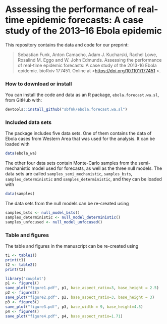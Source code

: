 
<!-- README.md is generated from README.Rmd. Please edit that file -->

# Assessing the performance of real-time epidemic forecasts: A case study of the 2013–16 Ebola epidemic

This repository contains the data and code for our preprint:

> Sebastian Funk, Anton Camacho, Adam J. Kucharski, Rachel Lowe,
> Rosalind M. Eggo and W. John Edmunds. Assessing the performance of
> real-time epidemic forecasts: A case study of the 2013-16 Ebola
> epidemic. bioRxiv 177451. Online at \<<https://doi.org/10.1101/177451>
> \>.

### How to download or install

You can install the code and data as an R package,
`ebola.forecast.wa.sl`, from GitHub with:

``` r
devtools::install_github("sbfnk/ebola.forecast.wa.sl")
```

### Included data sets

The package includes five data sets. One of them contains the data of
Ebola cases from Western Area that was used for the analysis. It can be
loaded with

``` r
data(ebola_wa)
```

The other four data sets contain Monte-Carlo samples from the
semi-mechanistic model used for forecasts, as well as the three null
models. The data sets are called `samples_semi_mechanistic`,
`samples_bsts`, `samples_deterministic` and `samples_deterministic`, and
they can be loaded with

``` r
data(samples)
```

The data sets from the null models can be re-created using

``` r
samples_bsts <- null_model_bsts()
samples_deterministic <- null_model_deterministic()
samples_unfocused <- null_model_unfocused()
```

### Table and figures

The table and figures in the manuscript can be re-created using

``` r
t1 <- table1()
print(t1)
t2 <- table2()
print(t2)

library('cowplot')
p1 <- figure1()
save_plot("figure1.pdf", p1, base_aspect_ratio=3, base_height = 2.5)
p2 <- figure2()
save_plot("figure2.pdf", p2, base_aspect_ratio=3, base_height = 3)
p3 <- figure3()
save_plot("figure3.pdf", p3, base_width = 9, base_height=4.5)
p4 <- figure4()
save_plot("figure4.pdf", p4, base_aspect_ratio=1.71)
```
